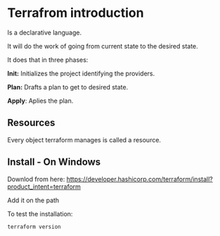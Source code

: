 # Terrafrom introduction
 
 Is a declarative language.

 It will do the work of going from current state to the desired state.

 It does that in three phases:
 
 **Init:** Initializes the project identifying the providers.

**Plan:** Drafts a plan to get to desired state.

**Apply**: Aplies the plan.

## Resources
Every object terraform manages is called a resource.

## Install - On Windows
Downlod from here: https://developer.hashicorp.com/terraform/install?product_intent=terraform

Add it on the path

To test the installation:

```powershell
terraform version
```
